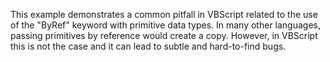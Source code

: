 This example demonstrates a common pitfall in VBScript related to the use of the "ByRef" keyword with primitive data types.  In many other languages, passing primitives by reference would create a copy.  However, in VBScript this is not the case and it can lead to subtle and hard-to-find bugs.